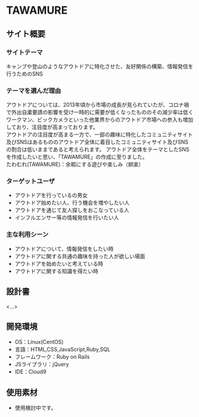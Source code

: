 # TAWAMURE

## サイト概要
### サイトテーマ
キャンプや登山のようなアウトドアに特化させた、友好関係の構築、情報発信を行うためのSNS  

### テーマを選んだ理由  
アウトドアについては、2013年頃から市場の成長が見られていたが、コロナ禍で外出自粛要請の影響を受け一時的に需要が低くなったもののその減少率は低く
ワークマン、ビックカメラといった他業界からのアウトドア市場への参入も増加しており、注目度が高まっております。  
アウトドアの注目度が高まる一方で、一部の趣味に特化したコミュニティサイト及びSNSはあるもののアウトドア全体に着目したコミュニティサイト及びSNSの割合は低いままであると考えられます。
アウトドア全体をテーマとしたSNSを作成したいと思い、「TAWAMURE」の作成に至りました。  
たわむれ(TAWAMURE)：余暇にする遊びや楽しみ（娯楽）  


### ターゲットユーザ
- アウトドアを行っているの男女
- アウトドア始めたい人、行う機会を増やしたい人
- アウトドアを通じて友人探しをおこなっている人
- インフルエンサー等の情報発信を行いたい人


### 主な利用シーン
- アウトドアについて、情報発信をしたい時
- アウトドアに関する共通の趣味を持った人が欲しい場面
- アウトドアを始めたいと考えている時
- アウトドアに関する知識を得たい時


## 設計書
<...>

## 開発環境
- OS：Linux(CentOS)
- 言語：HTML,CSS,JavaScript,Ruby,SQL
- フレームワーク：Ruby on Rails
- JSライブラリ：jQuery
- IDE：Cloud9

## 使用素材
- 使用検討中です。